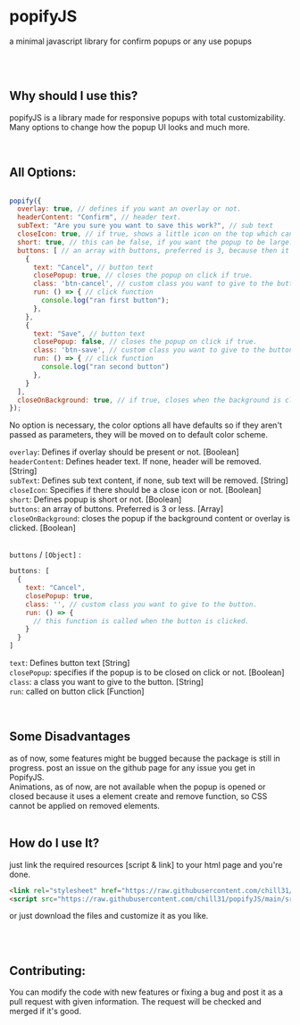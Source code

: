 # popifyJS
a minimal javascript library for confirm popups or any use popups

<br>
<br>

## Why should I use this?
popifyJS is a library made for responsive popups with total customizability. Many options to change how the popup UI looks and much more.

<br>

## All Options:

```js

popify({
  overlay: true, // defines if you want an overlay or not.
  headerContent: "Confirm", // header text.
  subText: "Are you sure you want to save this work?", // sub text
  closeIcon: true, // if true, shows a little icon on the top which can be used to close the popup.
  short: true, // this can be false, if you want the popup to be large.
  buttons: [ // an array with buttons, preferred is 3, because then it will become a problem for mobile devices.
    {
      text: "Cancel", // button text
      closePopup: true, // closes the popup on click if true.
      class: 'btn-cancel', // custom class you want to give to the button.
      run: () => { // click function
        console.log("ran first button");
      },
    },
    {
      text: "Save", // button text
      closePopup: false, // closes the popup on click if true.
      class: 'btn-save', // custom class you want to give to the button.
      run: () => { // click function
        console.log("ran second button")
      },
    }
  ],
  closeOnBackground: true, // if true, closes when the background is clicked.
});

```

No option is necessary, the color options all have defaults so if they aren't passed as parameters, they will be moved on to default color scheme.

`overlay`: Defines if overlay should be present or not. [Boolean] <br>
`headerContent`: Defines header text. If none, header will be removed. [String] <br>
`subText`: Defines sub text content, if none, sub text will be removed. [String] <br>
`closeIcon`: Specifies if there should be a close icon or not. [Boolean] <br>
`short`: Defines popup is short or not. [Boolean] <br>
`buttons`: an array of buttons. Preferred is 3 or less. [Array] <br>
`closeOnBackground`: closes the popup if the background content or overlay is clicked. [Boolean] <br> 
<br>

`buttons` / `[Object]` : 
```js
buttons: [
  {
    text: "Cancel",
    closePopup: true,
    class: '', // custom class you want to give to the button.
    run: () => {
      // this function is called when the button is clicked.
    }
  }
]
```

`text`: Defines button text [String] <br>
`closePopup`: specifies if the popup is to be closed on click or not. [Boolean] <br>
`class`: a class you want to give to the button. [String] <br>
`run`: called on button click [Function] <br>

<br>

## Some  Disadvantages
as of now, some features might be bugged because the package is still in progress. post an issue on the github page for any issue you get in PopifyJS.
<br>
Animations, as of now, are not available when the popup is opened or closed because it uses a element create and remove function, so CSS cannot be applied on removed elements.
<br>
<br>

## How do I use It?
just link the required resources [script & link] to your html page and you're done.

```html
<link rel="stylesheet" href="https://raw.githubusercontent.com/chill31/popifyJS/main/src/style.css">
<script src="https://raw.githubusercontent.com/chill31/popifyJS/main/src/script.js"></script>
```
or just download the files and customize it as you like.

<br>
<br>

## Contributing:
You can modify the code with new features or fixing a bug and post it as a pull request with given information. The request will be checked and merged if it's good.
